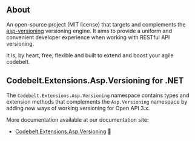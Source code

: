 ## About

An open-source project (MIT license) that targets and complements the [asp-versioning](https://github.com/dotnet/aspnet-api-versioning) versioning engine. It aims to provide a uniform and convenient developer experience when working with RESTful API versioning.

It is, by heart, free, flexible and built to extend and boost your agile codebelt.

## **Codebelt.Extensions.Asp.Versioning** for .NET

The `Codebelt.Extensions.Asp.Versioning` namespace contains types and extension methods that complements the `Asp.Versioning` namespace by adding new ways of working versioning for Open API 3.x.

More documentation available at our documentation site:

- [Codebelt.Extensions.Asp.Versioning](https://versioning.codebelt.net/api/Codebelt.Extensions.Asp.Versioning.html) 🔗
